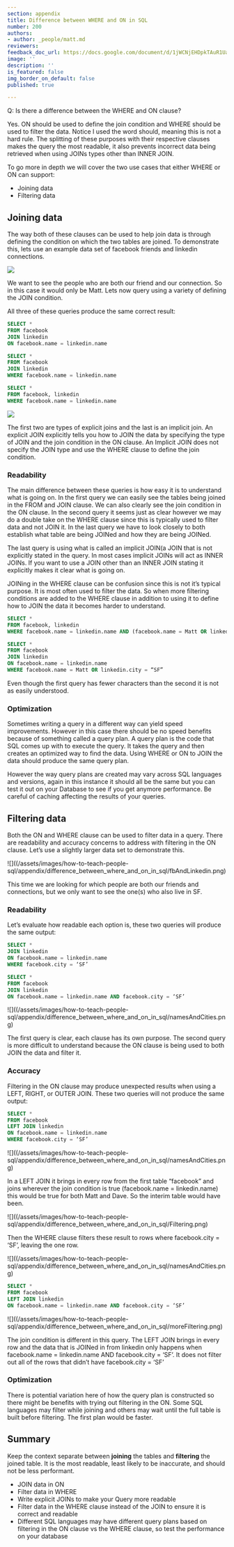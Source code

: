```yaml
---
section: appendix
title: Difference between WHERE and ON in SQL
number: 200
authors:
- author: _people/matt.md
reviewers: 
feedback_doc_url: https://docs.google.com/document/d/1jWCNjEHDpkTAuR1UaGAmKBmw9bkD7TxOQe-2GvAZ5jA/edit?usp=sharing
image: ''
description: ''
is_featured: false
img_border_on_default: false
published: true

---
```

Q: Is there a difference between the WHERE and ON clause?

Yes. ON should be used to define the join condition and WHERE should be used to filter the data. Notice I used the word should, meaning this is not a hard rule. The splitting of these purposes with their respective clauses makes the query the most readable, it also prevents incorrect data being retrieved when using JOINs types other than INNER JOIN.

To go more in depth we will cover the two use cases that either WHERE or ON can support:

* Joining data
* Filtering data

## Joining data

The way both of these clauses can be used to help join data is through defining the condition on which the two tables are joined. To demonstrate this, lets use an example data set of facebook friends and linkedin connections.

![](/assets/images/how-to-teach-people-sql/appendix/difference_between_where_and_on_in_sql/fbAndLinkedin.png)

We want to see the people who are both our friend and our connection. So in this case it would only be Matt. Lets now query using a variety of defining the JOIN condition.

All three of these queries produce the same correct result:

```sql
SELECT *
FROM facebook
JOIN linkedin
ON facebook.name = linkedin.name

SELECT *
FROM facebook
JOIN linkedin
WHERE facebook.name = linkedin.name

SELECT *
FROM facebook, linkedin
WHERE facebook.name = linkedin.name
```

![](/assets/images/how-to-teach-people-sql/appendix/difference_between_where_and_on_in_sql/namesAndCities.png)

The first two are types of explicit joins and the last is an implicit join. An explicit JOIN explicitly tells you how to JOIN the data by specifying the type of JOIN and the join condition in the ON clause. An Implicit JOIN does not specify the JOIN type and use the WHERE clause to define the join condition.

### Readability

The main difference between these queries is how easy it is to understand what is going on. In the first query we can easily see the tables being joined in the FROM and JOIN clause. We can also clearly see the join condition in the ON clause. In the second query it seems just as clear however we may do a double take on the WHERE clause since this is typically used to filter data and not JOIN it. In the last query we have to look closely to both establish what table are being JOINed and how they are being JOINed.

The last query is using what is called an implicit JOIN(a JOIN that is not explicitly stated in the query. In most cases implicit JOINs will act as INNER JOINs. If you want to use a JOIN other than an INNER JOIN stating it explicitly makes it clear what is going on.

JOINing in the WHERE clause can be confusion since this is not it’s typical purpose. It is most often used to filter the data. So when more filtering conditions are added to the WHERE clause in addition to using it to define how to JOIN the data it becomes harder to understand.

```sql
SELECT *
FROM facebook, linkedin
WHERE facebook.name = linkedin.name AND (facebook.name = Matt OR linkedin.city = “SF”)

SELECT *
FROM facebook
JOIN linkedin
ON facebook.name = linkedin.name
WHERE facebook.name = Matt OR linkedin.city = “SF”
```

Even though the first query has fewer characters than the second it is not as easily understood.

### Optimization

Sometimes writing a query in a different way can yield speed improvements. However in this case there should be no speed benefits because of something called a query plan. A query plan is the code that SQL comes up with to execute the query. It takes the query and then creates an optimized way to find the data. Using WHERE or ON to JOIN the data should produce the same query plan.

However the way query plans are created may vary across SQL languages and versions, again in this instance it should all be the same but you can test it out on your Database to see if you get anymore performance. Be careful of caching affecting the results of your queries.

## Filtering data

Both the ON and WHERE clause can be used to filter data in a query. There are readability and accuracy concerns to address with filtering in the ON clause. Let’s use a slightly larger data set to demonstrate this.

![]((/assets/images/how-to-teach-people-sql/appendix/difference_between_where_and_on_in_sql/fbAndLinkedin.png)

This time we are looking for which people are both our friends and connections, but we only want to see the one(s) who also live in SF.

### Readability

Let’s evaluate how readable each option is, these two queries will produce the same output:

```sql
SELECT *
JOIN linkedin
ON facebook.name = linkedin.name
WHERE facebook.city = ‘SF’

SELECT *
FROM facebook
JOIN linkedin
ON facebook.name = linkedin.name AND facebook.city = ‘SF’
```

![]((/assets/images/how-to-teach-people-sql/appendix/difference_between_where_and_on_in_sql/namesAndCities.png)

The first query is clear, each clause has its own purpose. The second query is more difficult to understand because the ON clause is being used to both JOIN the data and filter it.

### Accuracy

Filtering in the ON clause may produce unexpected results when using a LEFT, RIGHT, or OUTER JOIN. These two queries will not produce the same output:

```sql
SELECT *
FROM facebook
LEFT JOIN linkedin
ON facebook.name = linkedin.name
WHERE facebook.city = ‘SF’
```

![]((/assets/images/how-to-teach-people-sql/appendix/difference_between_where_and_on_in_sql/namesAndCities.png)

In a LEFT JOIN it brings in every row from the first table “facebook” and joins wherever the join condition is true (facebook.name = linkedin.name) this would be true for both Matt and Dave. So the interim table would have been.

![]((/assets/images/how-to-teach-people-sql/appendix/difference_between_where_and_on_in_sql/Filtering.png)

Then the WHERE clause filters these result to rows where facebook.city = ‘SF’, leaving the one row.

![]((/assets/images/how-to-teach-people-sql/appendix/difference_between_where_and_on_in_sql/namesAndCities.png)

```sql
SELECT *
FROM facebook
LEFT JOIN linkedin
ON facebook.name = linkedin.name AND facebook.city = ‘SF’
```

![]((/assets/images/how-to-teach-people-sql/appendix/difference_between_where_and_on_in_sql/moreFiltering.png)

The join condition is different in this query. The LEFT JOIN brings in every row and the data that is JOINed in from linkedin only happens when facebook.name = linkedin.name AND facebook.city = ‘SF’. It does not filter out all of the rows that didn’t have facebook.city = ‘SF’

### Optimization

There is potential variation here of how the query plan is constructed so there might be benefits with trying out filtering in the ON. Some SQL languages may filter while joining and others may wait until the full table is built before filtering. The first plan would be faster.

## Summary

Keep the context separate between **joining** the tables and **filtering** the joined table. It is the most readable, least likely to be inaccurate, and should not be less performant.

* JOIN data in ON
* Filter data in WHERE
* Write explicit JOINs to make your Query more readable
* Filter data in the WHERE clause instead of the JOIN to ensure it is correct and readable
* Different SQL languages may have different query plans based on filtering in the ON clause vs the WHERE clause, so test the performance on your database
